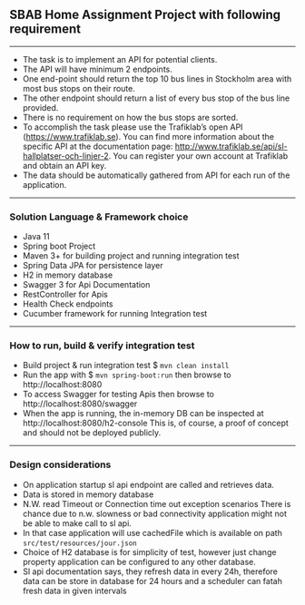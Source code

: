 ## SBAB Home Assignment Project with following requirement
---
- The task is to implement an API for potential clients. 
- The API will have minimum 2 endpoints.
- One end-point should return the top 10 bus lines in Stockholm area with most bus stops on
their route. 
- The other endpoint should return a list of every bus stop of the bus line
provided. 
- There is no requirement on how the bus stops are sorted.
- To accomplish the task please use the Trafiklab’s open API (https://www.trafiklab.se). You
can find more information about the specific API at the documentation page:
http://www.trafiklab.se/api/sl-hallplatser-och-linjer-2.
You can register your own account at Trafiklab and obtain an API key.
- The data should be automatically gathered from API for each run of the application.
---
### Solution Language & Framework choice
- Java 11
- Spring boot Project
- Maven 3+ for building project and running integration test
- Spring Data JPA for persistence layer
- H2 in memory database 
- Swagger 3 for Api Documentation 
- RestController for Apis
- Health Check endpoints  
- Cucumber framework for running Integration test 
---
### How to run, build & verify integration test 
- Build project & run integration test  $ `mvn clean install`
- Run the app with  $ `mvn spring-boot:run` then browse to http://localhost:8080
- To access Swagger for testing Apis then browse to http://localhost:8080/swagger
- When the app is running, the in-memory DB can be inspected at http://localhost:8080/h2-console 
  This is, of course, a proof of concept and should not be deployed publicly.
---
### Design considerations
- On application startup sl api endpoint are called and retrieves data.
- Data is stored in memory database
- N.W. read Timeout or Connection time out exception scenarios
  There is chance due to n.w. slowness or bad connectivity application might not be able to make call to sl api.
- In that case application will use cachedFile which is available on path  `src/test/resources/jour.json`
- Choice of H2 database is for simplicity of test, however just change property application can be configured to any other database.
- Sl api documentation says, they refresh data in every 24h, therefore data can be store in database for 24 hours and a scheduler can fatah fresh data in given intervals  
